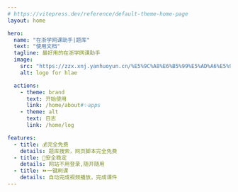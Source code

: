 ```yaml
---
# https://vitepress.dev/reference/default-theme-home-page
layout: home

hero:
  name: "在浙学网课助手|题库"
  text: "使用文档"
  tagline: 最好用的在浙学网课助手
  image:
    src: "https://zzx.xnj.yanhuoyun.cn/%E5%9C%A8%E6%B5%99%E5%AD%A6%E5%9B%BE%E6%A0%87.svg"
    alt: logo for hlae

  actions:
    - theme: brand
      text: 开始使用
      link: /home/about#✨apps
    - theme: alt
      text: 日志
      link: /home/log

features:
  - title: 💰完全免费
    details: 题库搜索，网页脚本完全免费
  - title: 🔐安全稳定
    details: 网站不用登录,随开随用
  - title: ⏩一键刷课
    details: 自动完成视频播放，完成课件
---
```



